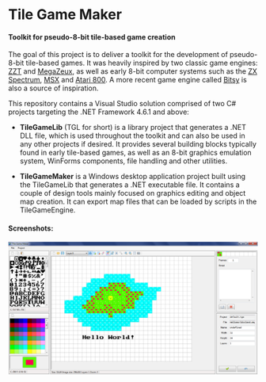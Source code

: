 # Tile Game Maker
#### Toolkit for pseudo-8-bit tile-based game creation

The goal of this project is to deliver a toolkit for the development of pseudo-8-bit tile-based games. It was heavily inspired by two classic game engines: [ZZT](https://en.wikipedia.org/wiki/ZZT) and [MegaZeux](https://github.com/AliceLR/megazeux), as well as early 8-bit computer systems such as the [ZX Spectrum](https://en.wikipedia.org/wiki/ZX_Spectrum), [MSX](https://en.wikipedia.org/wiki/MSX) and [Atari 800](https://en.wikipedia.org/wiki/Atari_8-bit_family). A more recent game engine called [Bitsy](https://ledoux.itch.io/bitsy) is also a source of inspiration.

This repository contains a Visual Studio solution comprised of two C# projects targeting the .NET Framework 4.6.1 and above:

- **TileGameLib** (TGL for short) is a library project that generates a .NET DLL file, which is used throughout the toolkit and can also be used in any other projects if desired. It provides several building blocks typically found in early tile-based games, as well as an 8-bit graphics emulation system, WinForms components, file handling and other utilities.

- **TileGameMaker** is a Windows desktop application project built using the TileGameLib that generates a .NET executable file. It contains a couple of design tools mainly focused on graphics editing and object map creation. It can export map files that can be loaded by scripts in the TileGameEngine.

#### Screenshots:

<img src="/Screenshots/tile_game_maker.png?raw=true" />
